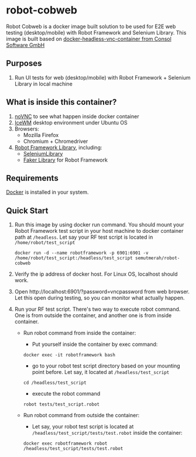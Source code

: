 # robot-cobweb
Robot Cobweb is a docker image built solution to be used for E2E web testing (desktop/mobile) with Robot Framework and Selenium Library. This image is built based on [docker-headless-vnc-container from Consol Software GmbH](https://github.com/ConSol/docker-headless-vnc-container)

## Purposes
1. Run UI tests for web (desktop/mobile) with Robot Framework + Selenium Library in local machine

## What is inside this container?
1. [noVNC](https://github.com/novnc/noVNC) to see what happen inside docker container
2. [IceWM](http://www.icewm.org/) desktop environment under Ubuntu OS
3. Browsers:
    - Mozilla Firefox
    - Chromium + Chromedriver
4. [Robot Framework Library](https://github.com/robotframework/robotframework), including:
    - [SeleniumLibrary](https://github.com/robotframework/SeleniumLibrary)
    - [Faker Library](https://github.com/guykisel/robotframework-faker) for Robot Framework

## Requirements
[Docker](https://docs.docker.com/install/) is installed in your system.

## Quick Start
1. Run this image by using docker run command. You should mount your Robot Framework test script in your host machine to docker container path at ```/headless```. Let say your RF test script is located in ```/home/robot/test_script```

    ```
    docker run -d --name robotframework -p 6901:6901 -v /home/robot/test_script:/headless/test_script semutmerah/robot-cobweb
    ```

2. Verify the ip address of docker host. For Linux OS, localhost should work.
3. Open http://localhost:6901/?password=vncpassword from web browser. Let this open during testing, so you can monitor what actually happen.
4. Run your RF test script. There's two way to execute robot command. One is from outside the container, and another one is from inside container.
    - Run robot command from inside the container:
        - Put yourself inside the container by exec command:

        ```
        docker exec -it robotframework bash
        ```

        - go to your robot test script directory based on your mounting point before. Let say, it located at ```/headless/test_script```

        ```
        cd /headless/test_script
        ```

        - execute the robot command

        ```
        robot tests/test_script.robot
        ```

    - Run robot command from outside the container:
        - Let say, your robot test script is located at ```/headless/test_script/tests/test.robot``` inside the container:
        
        ```
        docker exec robotframework robot /headless/test_script/tests/test.robot
        ```